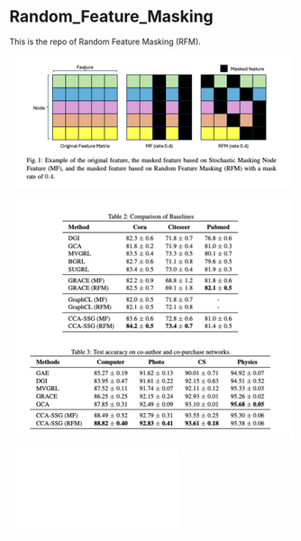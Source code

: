 # Random_Feature_Masking

This is the repo of Random Feature Masking (RFM).

![Random Feature Maksing](./random_feature_masking.png)

![Performance of RFM](./performance.png)

![](example.pdf)
